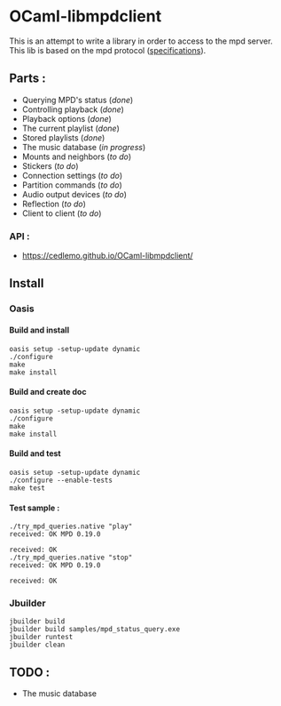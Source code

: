 # OCaml-libmpdclient

This is an attempt to write a library in order to access to the mpd server.
This lib is based on the mpd protocol ([specifications](https://www.musicpd.org/doc/protocol/)).

## Parts :

*  Querying MPD's status     (*done*)
*  Controlling playback	     (*done*)
*  Playback options	     (*done*)
*  The current playlist	     (*done*)
*  Stored playlists          (*done*)
*  The music database        (*in progress*)
*  Mounts and neighbors      (*to do*)
*  Stickers                  (*to do*)
*  Connection settings       (*to do*)
*  Partition commands        (*to do*)
*  Audio output devices      (*to do*)
*  Reflection                (*to do*)
*  Client to client          (*to do*)

### API :

*  https://cedlemo.github.io/OCaml-libmpdclient/


## Install

### Oasis

#### Build and install

    oasis setup -setup-update dynamic
    ./configure
    make
    make install

#### Build and create doc

    oasis setup -setup-update dynamic
    ./configure
    make
    make install

#### Build and test

    oasis setup -setup-update dynamic
    ./configure --enable-tests
    make test

#### Test sample :

    ./try_mpd_queries.native "play"
    received: OK MPD 0.19.0

    received: OK
    ./try_mpd_queries.native "stop"
    received: OK MPD 0.19.0

    received: OK

### Jbuilder

    jbuilder build
    jbuilder build samples/mpd_status_query.exe
    jbuilder runtest
    jbuilder clean

## TODO :

* The music database
